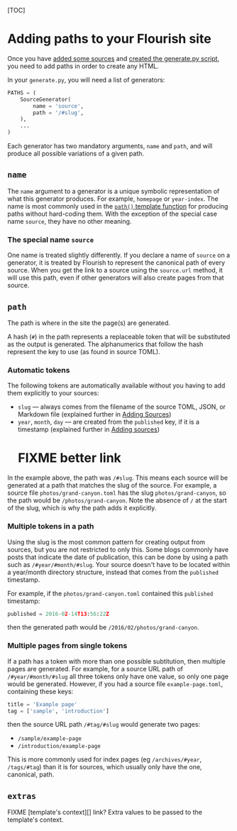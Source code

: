 [TOC]

# Adding paths to your Flourish site

Once you have [added some sources](/adding-sources/) and [created the
generate.py script](/generating-output/), you need to add paths in order
to create any HTML.

In your `generate.py`, you will need a list of generators:

```python
PATHS = (
    SourceGenerator(
        name = 'source',
        path = '/#slug',
    ),
    ...
)
```

Each generator has two mandatory arguments, `name` and `path`, and will
produce all possible variations of a given path.


## `name`

The `name` argument to a generator is a unique symbolic representation of
what this generator produces. For example, `homepage` or `year-index`. 
The name is most commonly used in the
[`path()` template function](/template-functions/#resolving-paths)
for producing paths without hard-coding them. With the exception of the
special case name `source`, they have no other meaning.

### The special name `source`

One name is treated slightly differently. If you declare a name of `source`
on a generator, it is treated by Flourish to represent the canonical path
of every source. When you get the link to a source using the `source.url`
method, it will use this path, even if other generators will also create
pages from that source.


## `path`

The path is where in the site the page(s) are generated.

A hash (`#`) in the path represents a replaceable token that will be
substituted as the output is generated. The alphanumerics that follow the hash
represent the key to use (as found in source TOML).

### Automatic tokens

The following tokens are automatically available without you having to add
them explicitly to your sources:

  * `slug` — always comes from the filename of the source TOML, JSON, or
    Markdown file (explained further in 
    [Adding Sources](/adding-sources/#the-slug))
  * `year`, `month`, `day` — are created from the `published` key, if it
    is a timestamp (explained further in [Adding sources](/adding-sources/))
    # FIXME better link

In the example above, the path was `/#slug`. This means each source will be
generated at a path that matches the slug of the source. For example, a source
file `photos/grand-canyon.toml` has the slug `photos/grand-canyon`, so the
path would be `/photos/grand-canyon`. Note the absence of `/` at the start of
the slug, which is why the path adds it explicitly.

### Multiple tokens in a path

Using the slug is the most common pattern for creating output from sources,
but you are not restricted to only this. Some blogs commonly have posts that
indicate the date of publication, this can be done by using a path such as
`/#year/#month/#slug`. Your source doesn't have to be located within a
year/month directory structure, instead that comes from the `published`
timestamp.

For example, if the `photos/grand-canyon.toml` contained this `published`
timestamp:

```python
published = 2016-02-14T13:56:22Z
```

then the generated path would be `/2016/02/photos/grand-canyon`.

### Multiple pages from single tokens

If a path has a token with more than one possible subtitution, then multiple
pages are generated. For example, for a source URL path of
`/#year/#month/#slug` all three tokens only have one value, so only one page
would be generated. However, if you had a source file `example-page.toml`,
containing these keys:

```python
title = 'Example page'
tag = ['sample', 'introduction']
```

then the source URL path `/#tag/#slug` would generate two pages:

  * `/sample/example-page`
  * `/introduction/example-page`

This is more commonly used for index pages (eg `/archives/#year`,
`/tags/#tag`) than it is for sources, which usually only have the one,
canonical, path.


## `extras`

FIXME [template's context][] link?
Extra values to be passed to the template's context.
